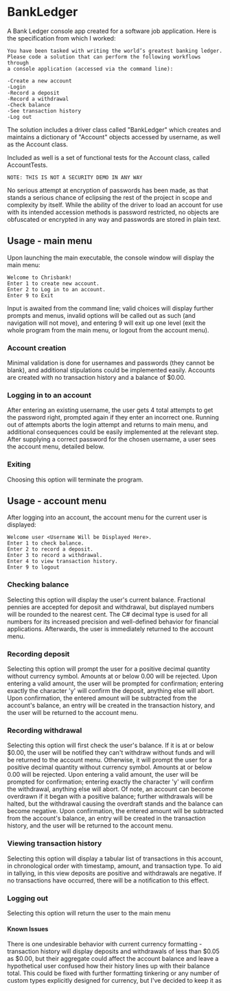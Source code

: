 # BankLedger
A Bank Ledger console app created for a software job application.
Here is the specification from which I worked:
```
You have been tasked with writing the world’s greatest banking ledger. 
Please code a solution that can perform the following workflows through 
a console application (accessed via the command line):

-Create a new account
-Login
-Record a deposit
-Record a withdrawal
-Check balance
-See transaction history
-Log out
```

The solution includes a driver class called "BankLedger" which creates and maintains a dictionary of "Account" objects accessed by username, as well as the Account class.


Included as well is a set of functional tests for the Account class, called AccountTests.

`NOTE: THIS IS NOT A SECURITY DEMO IN ANY WAY`

No serious attempt at encryption of passwords has been made, as that stands a serious chance of eclipsing the rest of the project in scope and complexity by itself. While the ability of the driver to load an account for use with its intended accession methods is password restricted, no objects are obfuscated or encrypted in any way and passwords are stored in plain text.

## Usage - main menu
Upon launching the main executable, the console window will display the main menu:
```
Welcome to Chrisbank!
Enter 1 to create new account.
Enter 2 to Log in to an account.
Enter 9 to Exit
```
Input is awaited from the command line; valid choices will display further prompts and menus, invalid options will be called out as such (and navigation will not move), and entering 9 will exit up one level (exit the whole program from the main menu, or logout from the account menu).

### Account creation
Minimal validation is done for usernames and passwords (they cannot be blank), and additional stipulations could be implemented easily.
Accounts are created with no transaction history and a balance of $0.00.

### Logging in to an account
After entering an existing username, the user gets 4 total attempts to get the password right, prompted again if they enter an incorrect one. Running out of attempts aborts the login attempt and returns to main menu, and additional consequences could be easily implemented at the relevant step.
After supplying a correct password for the chosen username, a user sees the account menu, detailed below.

### Exiting
Choosing this option will terminate the program.

## Usage - account menu
After logging into an account, the account menu for the current user is displayed:
```
Welcome user <Username Will be Displayed Here>.
Enter 1 to check balance.
Enter 2 to record a deposit.
Enter 3 to record a withdrawal.
Enter 4 to view transaction history.
Enter 9 to logout
```

### Checking balance
Selecting this option will display the user's current balance. Fractional pennies are accepted for deposit and withdrawal, but displayed numbers will be rounded to the nearest cent. The C# decimal type is used for all numbers for its increased precision and well-defined behavior for financial applications.
Afterwards, the user is immediately returned to the account menu.

### Recording deposit
Selecting this option will prompt the user for a positive decimal quantity without currency symbol. Amounts at or below 0.00 will be rejected. 
Upon entering a valid amount, the user will be prompted for confirmation; entering exactly the character 'y' will confirm the deposit, anything else will abort.
Upon confirmation, the entered amount will be subtracted from the account's balance, an entry will be created in the transaction history, and the user will be returned to the account menu.


### Recording withdrawal
Selecting this option will first check the user's balance. If it is at or below $0.00, the user will be notified they can't withdraw without funds and will be returned to the account menu.
Otherwise, it will prompt the user for a positive decimal quantity without currency symbol. Amounts at or below 0.00 will be rejected.
Upon entering a valid amount, the user will be prompted for confirmation; entering exactly the character 'y' will confirm the withdrawal, anything else will abort.
Of note, an account can become overdrawn if it began with a positive balance; further withdrawals will be halted, but the withdrawal causing the overdraft stands and the balance can become negative.
Upon confirmation, the entered amount will be subtracted from the account's balance, an entry will be created in the transaction history, and the user will be returned to the account menu.

### Viewing transaction history
Selecting this option will display a tabular list of transactions in this account, in chronological order with timestamp, amount, and transaction type. To aid in tallying, in this view deposits are positive and withdrawals are negative.
If no transactions have occurred, there will be a notification to this effect.

### Logging out
Selecting this option will return the user to the main menu

#### Known Issues
There is one undesirable behavior with current currency formatting - transaction history will display deposits and withdrawals of less than $0.05 as $0.00, but their aggregate could affect the account balance and leave a hypothetical user confused how their history lines up with their balance total. This could be fixed with further formatting tinkering or any number of custom types explicitly designed for currency, but I've decided to keep it as 

